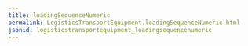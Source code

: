 ```yaml
---
title: loadingSequenceNumeric
permalink: LogisticsTransportEquipment.loadingSequenceNumeric.html
jsonid: logisticstransportequipment_loadingsequencenumeric
---
```

